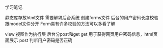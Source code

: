 学习笔记

静态库存放html文件
需要解耦后台系统 创建forms文件 后台的用户密码长度校验跟model文件分开
Form类有许多校验的方法可以多看了解

view 视图作为执行层
后台分post和get
get 用于获得网页用户密码信息，html页面展示
post 判断用户密码是否正确